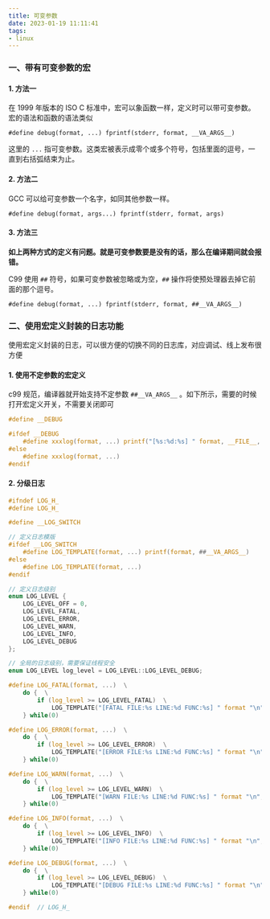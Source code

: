 ```yaml
---
title: 可变参数
date: 2023-01-19 11:11:41
tags:
- linux
---
```


### 一、带有可变参数的宏

#### 1. 方法一

在 1999 年版本的 ISO C 标准中，宏可以象函数一样，定义时可以带可变参数。宏的语法和函数的语法类似

```
#define debug(format, ...) fprintf(stderr, format, __VA_ARGS__)
```

这里的 `...` 指可变参数。这类宏被表示成零个或多个符号，包括里面的逗号，一直到右括弧结束为止。

#### 2. 方法二

GCC 可以给可变参数一个名字，如同其他参数一样。

```
#define debug(format, args...) fprintf(stderr, format, args)
```

#### 3. 方法三

**如上两种方式的定义有问题。就是可变参数要是没有的话，那么在编译期间就会报错。**

C99 使用 `##` 符号，如果可变参数被忽略或为空，`##` 操作将使预处理器去掉它前面的那个逗号。

```
#define debug(format, ...) fprintf(stderr, format, ##__VA_ARGS__)
```

### 二、使用宏定义封装的日志功能

使用宏定义封装的日志，可以很方便的切换不同的日志库，对应调试、线上发布很方便

#### 1. 使用不定参数的宏定义

c99 规范，编译器就开始支持不定参数 `##__VA_ARGS__` 。如下所示，需要的时候打开宏定义开关，不需要关闭即可

```c
#define __DEBUG

#ifdef __DEBUG
    #define xxxlog(format, ...) printf("[%s:%d:%s] " format, __FILE__, __LINE__, __func__, ##__VA_ARGS__)
#else
    #define xxxlog(format, ...)
#endif
```

#### 2. 分级日志

```c
#ifndef LOG_H_
#define LOG_H_

#define __LOG_SWITCH

// 定义日志模版
#ifdef __LOG_SWITCH
    #define LOG_TEMPLATE(format, ...) printf(format, ##__VA_ARGS__)
#else
    #define LOG_TEMPLATE(format, ...)
#endif 

// 定义日志级别
enum LOG_LEVEL {
    LOG_LEVEL_OFF = 0,
    LOG_LEVEL_FATAL,
    LOG_LEVEL_ERROR,
    LOG_LEVEL_WARN,
    LOG_LEVEL_INFO,
    LOG_LEVEL_DEBUG
};

// 全局的日志级别，需要保证线程安全
enum LOG_LEVEL log_level = LOG_LEVEL::LOG_LEVEL_DEBUG;

#define LOG_FATAL(format, ...)  \
    do {  \
        if (log_level >= LOG_LEVEL_FATAL)  \
            LOG_TEMPLATE("[FATAL FILE:%s LINE:%d FUNC:%s] " format "\n", __FILE__, __LINE__, __func__, ##__VA_ARGS__);  \
    } while(0)

#define LOG_ERROR(format, ...)  \
    do {  \
        if (log_level >= LOG_LEVEL_ERROR)  \
            LOG_TEMPLATE("[ERROR FILE:%s LINE:%d FUNC:%s] " format "\n", __FILE__, __LINE__, __func__, ##__VA_ARGS__);  \
    } while(0)

#define LOG_WARN(format, ...)  \
    do {  \
        if (log_level >= LOG_LEVEL_WARN)  \
            LOG_TEMPLATE("[WARN FILE:%s LINE:%d FUNC:%s] " format "\n", __FILE__, __LINE__, __func__, ##__VA_ARGS__);  \
    } while(0)

#define LOG_INFO(format, ...)  \
    do {  \
        if (log_level >= LOG_LEVEL_INFO)  \
            LOG_TEMPLATE("[INFO FILE:%s LINE:%d FUNC:%s] " format "\n", __FILE__, __LINE__, __func__, ##__VA_ARGS__);  \
    } while(0)

#define LOG_DEBUG(format, ...)  \
    do {  \
        if (log_level >= LOG_LEVEL_DEBUG)  \
            LOG_TEMPLATE("[DEBUG FILE:%s LINE:%d FUNC:%s] " format "\n", __FILE__, __LINE__, __func__, ##__VA_ARGS__);  \
    } while(0)

#endif  // LOG_H_
```